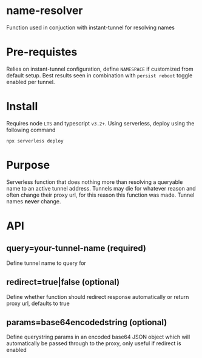 # name-resolver
Function used in conjuction with instant-tunnel for resolving names

# Pre-requistes
Relies on instant-tunnel configuration, define `NAMESPACE` if customized from default setup. Best results seen
in combination with `persist reboot` toggle enabled per tunnel.

# Install
Requires node `LTS` and typescript `v3.2+`. Using serverless, deploy using the following command

    npx serverless deploy

# Purpose
Serverless function that does nothing more than resolving a queryable name to an active tunnel address. Tunnels may die for whatever reason and
often change their proxy url, for this reason this function was made. Tunnel names **never** change.

# API
## query=your-tunnel-name (required)
Define tunnel name to query for

## redirect=true|false (optional)
Define whether function should redirect response automatically or return proxy url, defaults to true

## params=base64encodedstring (optional)
Define querystring params in an encoded base64 JSON object which will automatically be passed through to the proxy, only useful if redirect is enabled